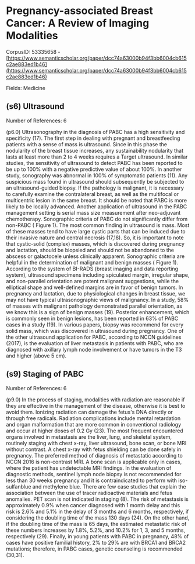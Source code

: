 # Pregnancy-associated Breast Cancer: A Review of Imaging Modalities

CorpusID: 53335658 - [https://www.semanticscholar.org/paper/dcc74a63000b94f3bb6004cb615c2ae883ed1b46](https://www.semanticscholar.org/paper/dcc74a63000b94f3bb6004cb615c2ae883ed1b46)

Fields: Medicine

## (s6) Ultrasound
Number of References: 6

(p6.0) Ultrasonography in the diagnosis of PABC has a high sensitivity and specificity (17). The first step in dealing with pregnant and breastfeeding patients with a sense of mass is ultrasound. Since in this phase the nodularity of the breast tissue increases, any sustainability nodularity that lasts at least more than 2 to 4 weeks requires a Target ultrasound. In similar studies, the sensitivity of ultrasound to detect PABC has been reported to be up to 100% with a negative predictive value of about 100%. In another study, sonography was abnormal in 100% of symptomatic patients (11). Any suspicious mass found in ultrasound should subsequently be subjected to an ultrasound-guided biopsy. If the pathology is malignant, it is necessary to carefully examine the contralateral breast, as well as the multifocal or multicentric lesion in the same breast. It should be noted that PABC is more likely to be locally advanced. Another application of ultrasound in the PABC management setting is serial mass size measurement after neo-adjuvant chemotherapy. Sonographic criteria of PABC do not significantly differ from non-PABC ( Figure 1). The most common finding in ultrasound is mass. Most of these masses tend to have large cystic parts that can be induced due to their invasive nature and central necrosis (17,18). So, it is important to note that cystic-solid (complex) masses, which is discovered during pregnancy and lactation, should be biopsied and should not be abandoned to the abscess or galactocele unless clinically apparent. Sonographic criteria are helpful in the determination of malignant and benign masses ( Figure 1). According to the system of BI-RADS (breast imaging and data reporting system), ultrasound specimens including spiculated margin, irregular shape, and non-parallel orientation are potent malignant suggestions, while the elliptical shape and well-defined margins are in favor of benign tumors. In pregnancy and lactation, due to physiological changes in breast tissue, we may not have typical ultrasonographic views of malignancy. In a study, 58% of masses with malignant pathology demonstrated parallel orientation, as we know this is a sign of benign masses (19). Posterior enhancement, which is commonly seen in benign lesions, has been reported in 63% of PABC cases in a study (19). In various papers, biopsy was recommend for every solid mass, which was discovered in ultrasound during pregnancy. One of the other ultrasound application for PABC, according to NCCN guidelines (2017), is the evaluation of liver metastasis in patients with PABC, who are diagnosed with axillary lymph node involvement or have tumors in the T3 and higher (above 5 cm).
## (s9) Staging of PABC
Number of References: 6

(p9.0) In the process of staging, modalities with radiation are reasonable if they are effective in the management of the disease, otherwise it is best to avoid them. Ionizing radiation can damage the fetus's DNA directly or through free radicals. Radiation complications include mental retardation and organ malformation that are more common in conventional radiology and occur at higher doses of 0.2 Gy (23). The most frequent encountered organs involved in metastasis are the liver, lung, and skeletal system, routinely staging with chest x-ray, liver ultrasound, bone scan, or bone MRI without contrast. A chest x-ray with fetus shielding can be done safely in pregnancy. The preferred method of diagnosis of metastatic according to NCCN 2016 is non-contrast MRI. A bone scan is applicable only in cases, where the patient has undetectable MRI findings. In the evaluation of diagnostic methods, sentinel lymph node biopsy is not recommended for less than 30 weeks pregnancy and it is contraindicated to perform with iso-sulfanblue and methylene blue. There are few case studies that explain the association between the use of tracer radioactive materials and fetus anomalies. PET scan is not indicated in staging (8). The risk of metastasis is approximately 0.9% when cancer diagnosed with 1 month delay and this risk is 2.6% and 5.1% in the delay of 3 months and 6 months, respectively, if considering the doubling time of the mass 130 days (24). On the other hand, if the doubling time of the mass is 65 days, the estimated metastatic risk of these numbers increases by 1.8%, 5.2%, and 10.2% for 1, 3, and 5 months, respectively (29). Finally, in young patients with PABC in pregnancy, 48% of cases have positive familial history, 2% to 29% are with BRCA1 and BRCA2 mutations; therefore, in PABC cases, genetic counseling is recommended (30,31).
